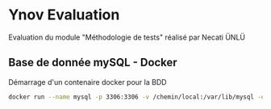 # Ynov Evaluation
Evaluation du module "Méthodologie de tests" réalisé par Necati ÜNLÜ

## Base de donnée mySQL - Docker
Démarrage d'un contenaire docker pour la BDD
```bash
docker run --name mysql -p 3306:3306 -v /chemin/local:/var/lib/mysql -e MYSQL_ROOT_PASSWORD=root -d mysql:latest
```
